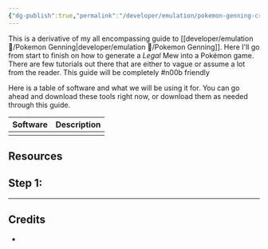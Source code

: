 ```yaml
---
{"dg-publish":true,"permalink":"/developer/emulation/pokemon-genning-create-a-mew-from-start-to-finish/","noteIcon":""}
---
```


This is a derivative of my all encompassing guide to [[developer/emulation 👾/Pokemon Genning\|developer/emulation 👾/Pokemon Genning]]. Here I'll go from start to finish on how to generate a *Legal* Mew into a Pokémon game. There are few tutorials out there that are either to vague or assume a lot from the reader. This guide will be completely #n00b friendly

Here is a table of software and what we will be using it for. You can go ahead and download these tools right now, or download them as needed through this guide.

| Software | Description |
| -------- | ----------- |
|          |             |
## Resources

## Step 1: 

---
## Credits
- 